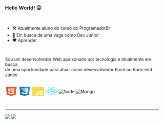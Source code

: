 

### Hello World! 😜

<br>

- 🛠 Atualmente aluno do curso do ProgramadorBr
- 🧰 Em busca de uma vaga como Dev Júnior
- ❤ Aprender

<br>

Sou um desenvolvedor Web apaixonado por tecnologia e atualmente em busca<br> 
de uma oportunidade para atuar como desenvolvedor Front ou Back-end Júnior

<br>

<div display='flex'>
  <img align="center" alt="HTML" height="30" width="40" src="https://raw.githubusercontent.com/devicons/devicon/master/icons/html5/html5-original.svg">
  <img align="center" alt="CSS" height="30" width="40" src="https://raw.githubusercontent.com/devicons/devicon/master/icons/css3/css3-original.svg">
  <img align="center" alt="Js" height="30" width="40" src="https://raw.githubusercontent.com/devicons/devicon/master/icons/javascript/javascript-plain.svg">
  <img align="center" alt="React" height="30" width="40" src="https://raw.githubusercontent.com/devicons/devicon/master/icons/react/react-original.svg">
  <img align="center" alt="Node" height="30" width="40" src="https://cdn.jsdelivr.net/gh/devicons/devicon/icons/nodejs/nodejs-original.svg" />
  <img align="center" alt="Mongo" height="30" width="40" src="https://cdn.jsdelivr.net/gh/devicons/devicon/icons/mongodb/mongodb-original.svg" target="_blank" />
</div>

<br><hr>

<div display='flex'>
  <a href="www.linkedin.com/in/abner-henrique-383b6522a"><img src="https://img.shields.io/badge/LinkedIn-0077B5?style=for-the-badge&logo=linkedin&logoColor=white"></a>
  <a href="mailto:AbnerHbraga@outlook.pt"><img src="https://img.shields.io/badge/Microsoft_Outlook-0078D4?style=for-the-badge&logo=microsoft-outlook&logoColor=white"></a>
</div>
